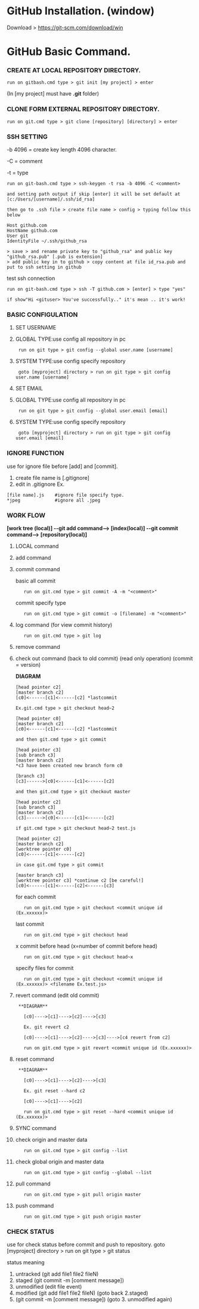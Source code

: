 # GitHub Installation. (window)
Download > https://git-scm.com/download/win

# GitHub Basic Command.

### CREATE AT LOCAL REPOSITORY DIRECTORY.
 
    run on gitbash.cmd type > git init [my project] > enter
  
  (In [my project] must have **.git** folder)
 
### CLONE FORM EXTERNAL REPOSITORY DIRECTORY.

    run on git.cmd type > git clone [repository] [directory] > enter
    
### SSH SETTING 

-b 4096 = create key length 4096 character.

-C = comment

-t = type
    
    run on git-bash.cmd type > ssh-keygen -t rsa -b 4096 -C <comment>
    
    and setting path output if skip [enter] it will be set default at [c:/Users/[username]/.ssh/id_rsa]
    
    then go to .ssh file > create file name > config > typing follow this below
    
    Host github.com
    HostName github.com
    User git
    IdentityFile ~/.ssh/github_rsa
    
    > save > and rename private key to "github_rsa" and public key "github_rsa.pub" [.pub is extension]
    > add public key in to github > copy content at file id_rsa.pub and put to ssh setting in github

test ssh connection

    run on git-bash.cmd type > ssh -T github.com > [enter] > type "yes"
    
    if show"Hi <gituser> You've successfully.." it's mean .. it's work!
 
### BASIC CONFIGULATION
 
 1. SET USERNAME 
  1. GLOBAL TYPE:use config all repository in pc
  
          run on git type > git config --global user.name [username]
  2. SYSTEM TYPE:use config specify repository
  
          goto [myproject] directory > run on git type > git config user.name [username]
 2. SET EMAIL
  1. GLOBAL TYPE:use config all repository in pc
  
          run on git type > git config --global user.email [email]
  2. SYSTEM TYPE:use config specify repository
  
          goto [myproject] directory > run on git type > git config user.email [email]
          
### IGNORE FUNCTION

use for ignore file before [add] and [commit].

1. create file name is [.gitignore]
2. edit in .gitignore Ex.
```
[file name].js    #ignore file specify type.
*jpeg             #ignore all .jpeg
```

### WORK FLOW

**[work tree (local)] --git add command--> [index(local)] --git commit command--> [repository(local)]**

1. LOCAL command
 1. add command
 2. commit command
     
     basic all commit
     
           run on git.cmd type > git commit -A -m "<comment>"
     
     commit specify type      
     
           run on git.cmd type > git commit -o [filename] -m "<comment>"
          
 3. log command (for view commit history)
 
           run on git.cmd type > git log
 4. remove command
 5. check out command (back to old commit) (read only operation) (commit = version)
     
     **DIAGRAM**
     ```
     [head pointer c2]
     [master branch c2]
     [c0]<------[c1]<------[c2] *lastcommit
     
     Ex.git.cmd type > git checkout head~2
     
     [head pointer c0]
     [master branch c2]
     [c0]<------[c1]<------[c2] *lastcommit
     
     and then git.cmd type > git commit
     
     [head pointer c3]
     [sub branch c3]
     [master branch c2]
     *c3 have been created new branch form c0
     
     [branch c3]
     [c3]------>[c0]<------[c1]<------[c2]
     
     and then git.cmd type > git checkout master
     
     [head pointer c2]
     [sub branch c3]
     [master branch c2]
     [c3]------>[c0]<------[c1]<------[c2]
     
     if git.cmd type > git checkout head~2 test.js
     
     [head pointer c2]
     [master branch c2]
     [worktree pointer c0]
     [c0]<------[c1]<------[c2]
     
     in case git.cmd type > git commit
     
     [master branch c3]
     [worktree pointer c3] *continue c2 [be careful!]
     [c0]<------[c1]<------[c2]<------[c3]
     ```
     
     for each commit
 
           run on git.cmd type > git checkout <commit unique id (Ex.xxxxxx)>
           
     last commit
           
           run on git.cmd type > git checkout head
           
     x commit before head (x=number of commit before head)
     
           run on git.cmd type > git checkout head~x
           
     specify files for commit
     
           run on git.cmd type > git checkout <commit unique id (Ex.xxxxxx)> <filename Ex.test.js>
     
 6. revert command (edit old commit)
 
         **DIAGRAM**
           
           [c0]---->[c1]---->[c2]---->[c3]
           
           Ex. git revert c2
           
           [c0]---->[c1]---->[c2]---->[c3]---->[c4 revert from c2]
           
           run on git.cmd type > git revert <commit unique id (Ex.xxxxxx)> 
           
 7. reset command
 
         **DIAGRAM**
         
           [c0]---->[c1]---->[c2]---->[c3]
           
           Ex. git reset --hard c2
           
           [c0]---->[c1]---->[c2]
 
           run on git.cmd type > git reset --hard <commit unique id (Ex.xxxxxx)>

2. SYNC command

 1. check origin and master data
 
           run on git.cmd type > git config --list
 
 2. check global origin and master data
 
           run on git.cmd type > git config --global --list
 
 3. pull command
 
           run on git.cmd type > git pull origin master
 
 4. push command
 
           run on git.cmd type > git push origin master
 

### CHECK STATUS

use for check status before commit and push to repository.
  goto [myproject] directory > run on git type > git status

status meaning

1. untracked (git add file1 file2 fileN) 
2. staged (git commit -m [comment message]) 
3. unmodified (edit file event)  
4. modified (git add file1 file2 fileN) (goto back 2.staged) 
5. (git commit -m [comment message]) (goto 3. unmodified again)
